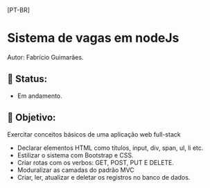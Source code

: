 [PT-BR]

# Sistema de vagas em nodeJs

Autor: Fabrício Guimarães.

## :memo: Status:

- Em andamento.

## :dart: Objetivo:

Exercitar conceitos básicos de uma aplicação web full-stack

- Declarar elementos HTML como títulos, input, div, span, ul, li etc.<br>
- Estilizar o sistema com Bootstrap e CSS.<br>
- Criar rotas com os verbos: GET, POST, PUT E DELETE.
- Moduralizar as camadas do padrão MVC
- Criar, ler, atualizar e deletar os registros no banco de dados. 






